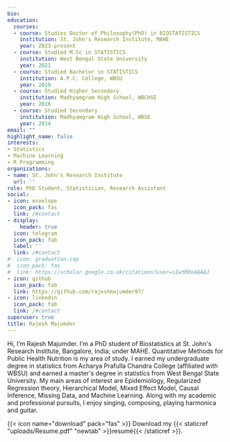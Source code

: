 ```yaml
---
bio:
education:
  courses:
  - course: Studies Doctor of Philosophy(PhD) in BIOSTATISTICS
    institution: St. John's Research Institute, MAHE
    year: 2023-present
  - course: Studied M.Sc in STATISTICS
    institution: West Bengal State University
    year: 2021
  - course: Studied Bachelor in STATISTICS
    institution: A.P.C. College, WBSU
    year: 2019
  - course: Studied Higher Secondary
    institution: Madhyamgram High School, WBCHSE
    year: 2016
  - course: Studied Secondary
    institution: Madhyamgram High School, WBSE
    year: 2014
email: ""
highlight_name: false
interests:
- Statistics
- Machine Learning
- R Programming
organizations:
- name: St. John's Research Institute
  url: ''
role: PhD Student, Statistician, Research Assistant
social:
- icon: envelope
  icon_pack: fas
  link: /#contact
- display:
    header: true
  icon: telegram
  icon_pack: fab
  label: '' 
  link: /#contact
#- icon: graduation-cap
#  icon_pack: fas
#  link: https://scholar.google.co.uk/citations?user=sIwtMXoAAAAJ
- icon: github
  icon_pack: fab
  link: https://github.com/rajeshmajumder97/
- icon: linkedin
  icon_pack: fab
  link: /#contact
superuser: true
title: Rajesh Majumder
---
```


Hi, I’m Rajesh Majumder. I’m a PhD student of Biostatistics at St. John's Research Institute, Bangalore, India; under MAHE. Quantitative Methods for Public Health Nutrition is my area of study. I earned my undergraduate degree in statistics from Acharya Prafulla Chandra College (affiliated with WBSU) and earned a master's degree in statistics from West Bengal State University. My main areas of interest are Epidemiology, Regularized Regression theory, Hierarchical Model, Mixed Effect Model, Causal Inference, Missing Data, and Machine Learning. Along with my academic and professional pursuits, I enjoy singing, composing, playing harmonica and guitar.

{{< icon name="download" pack="fas" >}} Download my {{< staticref "uploads/Resume.pdf" "newtab" >}}resumé{{< /staticref >}}.
